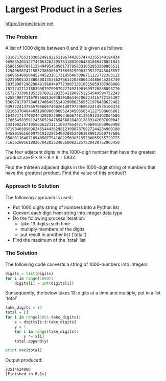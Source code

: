 # Largest Product in a Series
https://projecteuler.net

### The Problem
A list of 1000 digits between 0 and 9 is given as follows:

```
73167176531330624919225119674426574742355349194934
96983520312774506326239578318016984801869478851843
85861560789112949495459501737958331952853208805511
12540698747158523863050715693290963295227443043557
66896648950445244523161731856403098711121722383113
62229893423380308135336276614282806444486645238749
30358907296290491560440772390713810515859307960866
70172427121883998797908792274921901699720888093776
65727333001053367881220235421809751254540594752243
52584907711670556013604839586446706324415722155397
53697817977846174064955149290862569321978468622482
83972241375657056057490261407972968652414535100474
82166370484403199890008895243450658541227588666881
16427171479924442928230863465674813919123162824586
17866458359124566529476545682848912883142607690042
24219022671055626321111109370544217506941658960408
07198403850962455444362981230987879927244284909188
84580156166097919133875499200524063689912560717606
05886116467109405077541002256983155200055935729725
71636269561882670428252483600823257530420752963450
```

The four adjacent digits in the 1000-digit number that have the greatest product are 9 × 9 × 8 × 9 = 5832.

Find the thirteen adjacent digits in the 1000-digit string of numbers that have the greatest product. Find the value of this product?

### Approach to Solution

The following approach is used:

- Put 1000 digits string of numbers into a Python list
- Convert each digit from string into integer data type
- Do the following process iteration:
	- take 13 digits each time
	- multiply members of the digits
	- put result in another list ('total')
- Find the maximum of the 'total' list

### The Solution

The following code converts a string of 1000-numbers into integers
```python
digits = list(digits)
for i in range(1000):
    digits[i] = int(digits[i])
```

Sunsequently, the below takes 13-digits at a time and multiply, put in a list 'total'
```python
take_digits = 13
total = []
for i in range(1001-take_digits):
    x = digits[i:i+take_digits]
    y = 1
    for i in range(take_digits):
        y *= x[i]
    total.append(y)

print max(total)
```

Output produced:
```
23514624000
[Finished in 0.1s]
```
